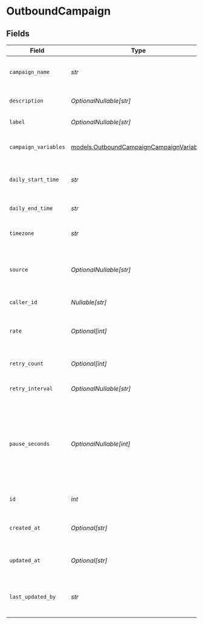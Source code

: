 # OutboundCampaign


## Fields

| Field                                                                                               | Type                                                                                                | Required                                                                                            | Description                                                                                         | Example                                                                                             |
| --------------------------------------------------------------------------------------------------- | --------------------------------------------------------------------------------------------------- | --------------------------------------------------------------------------------------------------- | --------------------------------------------------------------------------------------------------- | --------------------------------------------------------------------------------------------------- |
| `campaign_name`                                                                                     | *str*                                                                                               | :heavy_check_mark:                                                                                  | Human readable name of campaign                                                                     | Outbound Campaign 1                                                                                 |
| `description`                                                                                       | *OptionalNullable[str]*                                                                             | :heavy_minus_sign:                                                                                  | Description of campaign                                                                             | This is a test campaign                                                                             |
| `label`                                                                                             | *OptionalNullable[str]*                                                                             | :heavy_minus_sign:                                                                                  | Label for campaign                                                                                  | test                                                                                                |
| `campaign_variables`                                                                                | [models.OutboundCampaignCampaignVariables](../models/outboundcampaigncampaignvariables.md)          | :heavy_check_mark:                                                                                  | Variables for campaign                                                                              | {<br/>"key": "value",<br/>"key2": "value2"<br/>}                                                    |
| `daily_start_time`                                                                                  | *str*                                                                                               | :heavy_check_mark:                                                                                  | Start time of campaign each day                                                                     | 09:00:00                                                                                            |
| `daily_end_time`                                                                                    | *str*                                                                                               | :heavy_check_mark:                                                                                  | End time of campaign each day                                                                       | 17:00:00                                                                                            |
| `timezone`                                                                                          | *str*                                                                                               | :heavy_check_mark:                                                                                  | Timezone of campaign                                                                                | America/New_York                                                                                    |
| `source`                                                                                            | *OptionalNullable[str]*                                                                             | :heavy_minus_sign:                                                                                  | Source phone number, email, or SMS number                                                           | +19032900844                                                                                        |
| `caller_id`                                                                                         | *Nullable[str]*                                                                                     | :heavy_check_mark:                                                                                  | Caller ID for call                                                                                  | 19995551234                                                                                         |
| `rate`                                                                                              | *Optional[int]*                                                                                     | :heavy_minus_sign:                                                                                  | Target number of outreach calls per minute                                                          | 5                                                                                                   |
| `retry_count`                                                                                       | *Optional[int]*                                                                                     | :heavy_minus_sign:                                                                                  | Number of retries per target                                                                        | 1                                                                                                   |
| `retry_interval`                                                                                    | *OptionalNullable[str]*                                                                             | :heavy_minus_sign:                                                                                  | How long to wait before retrying                                                                    | 30m                                                                                                 |
| `pause_seconds`                                                                                     | *OptionalNullable[int]*                                                                             | :heavy_minus_sign:                                                                                  | How many seconds to pause between queueing calls. Useful when rate should be less than 1 per minute | 30                                                                                                  |
| `id`                                                                                                | *int*                                                                                               | :heavy_check_mark:                                                                                  | Unique ID for campaign                                                                              | 1                                                                                                   |
| `created_at`                                                                                        | *Optional[str]*                                                                                     | :heavy_minus_sign:                                                                                  | Timestamp of campaign creation                                                                      | 2025-04-07T00:00:00Z                                                                                |
| `updated_at`                                                                                        | *Optional[str]*                                                                                     | :heavy_minus_sign:                                                                                  | Timestamp of campaign update                                                                        | 2025-04-07T00:00:00Z                                                                                |
| `last_updated_by`                                                                                   | *str*                                                                                               | :heavy_check_mark:                                                                                  | Email of user who last updated campaign                                                             | user@email.com                                                                                      |